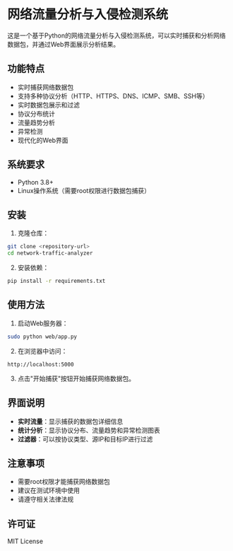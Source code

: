 # 网络流量分析与入侵检测系统

这是一个基于Python的网络流量分析与入侵检测系统，可以实时捕获和分析网络数据包，并通过Web界面展示分析结果。

## 功能特点

- 实时捕获网络数据包
- 支持多种协议分析（HTTP、HTTPS、DNS、ICMP、SMB、SSH等）
- 实时数据包展示和过滤
- 协议分布统计
- 流量趋势分析
- 异常检测
- 现代化的Web界面

## 系统要求

- Python 3.8+
- Linux操作系统（需要root权限进行数据包捕获）

## 安装

1. 克隆仓库：
```bash
git clone <repository-url>
cd network-traffic-analyzer
```

2. 安装依赖：
```bash
pip install -r requirements.txt
```

## 使用方法

1. 启动Web服务器：
```bash
sudo python web/app.py
```

2. 在浏览器中访问：
```
http://localhost:5000
```

3. 点击"开始捕获"按钮开始捕获网络数据包。

## 界面说明

- **实时流量**：显示捕获的数据包详细信息
- **统计分析**：显示协议分布、流量趋势和异常检测图表
- **过滤器**：可以按协议类型、源IP和目标IP进行过滤

## 注意事项

- 需要root权限才能捕获网络数据包
- 建议在测试环境中使用
- 请遵守相关法律法规

## 许可证

MIT License 
